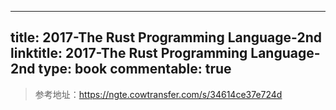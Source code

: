 
---
title: 2017-The Rust Programming Language-2nd
linktitle: 2017-The Rust Programming Language-2nd
type: book
commentable: true
---

> 参考地址：https://ngte.cowtransfer.com/s/34614ce37e724d

    